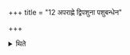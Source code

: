 +++
title = "12 अपराह्णे द्विपशुना पशुबन्धेन"

+++

<details><summary>थिते</summary>

अपराह्णे द्विपशुना पशुबन्धेन यजेत १२
</details>
